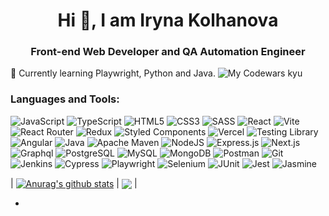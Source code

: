 <h1 align="center">Hi 👋, I am Iryna Kolhanova</h1>
<h3 align="center">Front-end Web Developer and QA Automation Engineer</h3>
🌱 Currently learning Playwright, Python and Java. 
<picture>
 <img alt="My Codewars kyu" src="https://www.codewars.com/users/Iryna%20K/badges/large">
</picture>
<h3 align="left">Languages and Tools:</h3>

   ![JavaScript](https://img.shields.io/badge/javascript-%23F7DF1E?style=for-the-badge&logo=javascript&logoColor=white&color=%23F7DF1E)
   ![TypeScript](https://img.shields.io/badge/typescript-%233178C6?style=for-the-badge&logo=typescript&logoColor=white&color=%233178C6)
   ![HTML5](https://img.shields.io/badge/html5-%23E34F26.svg?style=for-the-badge&logo=html5&logoColor=white)
   ![CSS3](https://img.shields.io/badge/css3-%231572B6.svg?style=for-the-badge&logo=css3&logoColor=white)
   ![SASS](https://img.shields.io/badge/SASS-hotpink.svg?style=for-the-badge&logo=SASS&logoColor=white)
   ![React](https://img.shields.io/badge/react-%2320232a.svg?style=for-the-badge&logo=react&logoColor=%2361DAFB)
   ![Vite](https://img.shields.io/badge/vite-%23646CFF?style=for-the-badge&logo=vite&logoColor=white&color=%23646CFF)
   ![React Router](https://img.shields.io/badge/React_Router-CA4245?style=for-the-badge&logo=react-router&logoColor=white)
   ![Redux](https://img.shields.io/badge/Redux-593D88?style=for-the-badge&logo=redux&logoColor=white)
   ![Styled Components](https://img.shields.io/badge/styled--components-DB7093?style=for-the-badge&logo=styled-components&logoColor=white)
   ![Vercel](https://img.shields.io/badge/vercel-%23000000.svg?style=for-the-badge&logo=vercel&logoColor=white)
   ![Testing Library](https://img.shields.io/badge/testinglibrary-%23E33332?style=for-the-badge&logo=testinglibrary&logoColor=white&color=%23E33332)
   ![Angular](https://img.shields.io/badge/angular-%230F0F11?style=for-the-badge&logo=angular&logoColor=white&color=%230F0F11)
   ![Java](https://img.shields.io/badge/openjdk-%23000000?style=for-the-badge&logo=openjdk&logoColor=white&color=%23000000)
   ![Apache Maven](https://img.shields.io/badge/apachemaven-%23C71A36?style=for-the-badge&logo=apachemaven&logoColor=white&color=%23C71A36)
   ![NodeJS](https://img.shields.io/badge/node.js-6DA55F?style=for-the-badge&logo=nodedotjs&logoColor=white)
   ![Express.js](https://img.shields.io/badge/express.js-%23404d59.svg?style=for-the-badge&logo=express&logoColor=%2361DAFB)
   ![Next.js](https://img.shields.io/badge/next.js-%23000000?style=for-the-badge&logo=nextdotjs&logoColor=white&color=%23000000)
   ![Graphql](https://img.shields.io/badge/graphql-%23E10098?style=for-the-badge&logo=graphql&logoColor=white&color=%23E10098)
   ![PostgreSQL](https://img.shields.io/badge/postgresql-%234169E1?style=for-the-badge&logo=postgresql&logoColor=white&color=%234169E1)
   ![MySQL](https://img.shields.io/badge/mysql-%234479A1?style=for-the-badge&logo=mysql&logoColor=white&color=%234479A1)
   ![MongoDB](https://img.shields.io/badge/MongoDB-%234ea94b.svg?style=for-the-badge&logo=mongodb&logoColor=white)
   ![Postman](https://img.shields.io/badge/postman-%2523E34F26.svg?style=for-the-badge&logo=postman&logoColor=white&color=orange)
   ![Git](https://img.shields.io/badge/git-%2523E34F26.svg?style=for-the-badge&logo=git&logoColor=white&color=gray)
   ![Jenkins](https://img.shields.io/badge/jenkins-%23D24939?style=for-the-badge&logo=jenkins&logoColor=white&color=%23D24939)
   ![Cypress](https://img.shields.io/badge/cypress-6DA55F?style=for-the-badge&logo=cypress&logoColor=white)
   ![Playwright](https://img.shields.io/badge/playwright-%232EAD33?style=for-the-badge&logo=playwright&logoColor=white&color=%232EAD33)
   ![Selenium](https://img.shields.io/badge/selenium-%2343B02A?style=for-the-badge&logo=selenium&logoColor=white&color=%2343B02A)
   ![JUnit](https://img.shields.io/badge/junit5-%2325A162?style=for-the-badge&logo=junit5&logoColor=white&color=%2325A162)
   ![Jest](https://img.shields.io/badge/jest-%23C21325?style=for-the-badge&logo=jest&logoColor=white&color=red)
   ![Jasmine](https://img.shields.io/badge/jasmine-%238A4182?style=for-the-badge&logo=jasmine&logoColor=white&color=%238A4182)


| <a href="https://github.com/anuraghazra/github-readme-stats"><img align="center" src="https://github-readme-stats.vercel.app/api?username=IrynaKolh&show_icons=true&include_all_commits=true&theme=buefy&hide_border=true" alt="Anurag's github stats" /></a> | <a href="https://github.com/anuraghazra/github-readme-stats"><img align="center" src="https://github-readme-stats.vercel.app/api/top-langs/?username=IrynaKolh&layout=compact&theme=buefy&hide_border=true" /></a> |

- <!--
 RSS SCHOOL:
Stage 0 - https://github.com/rolling-scopes-school/irynakolh-JSFEPRESCHOOL
Stage 1-2 - https://github.com/rolling-scopes-school/irynakolh-JSFE2022Q1
Angular - https://github.com/rolling-scopes-school/irynakolh-ANGULAR2022Q3
Node.JS
-->
- 👯 I’m looking to collaborate on ...
- 🤔 I’m looking for help with ...
- 💬 Ask me about ...
- 📫 How to reach me: ...
- 😄 Pronouns: ...
- ⚡ Fun fact: ...
- - 🔭 I’m currently working on ...
- 🌱 I’m currently learning ...


